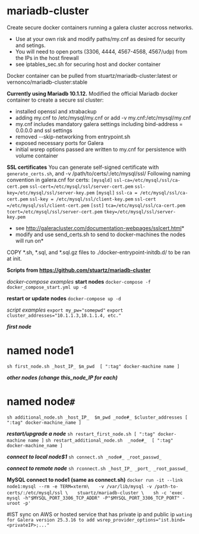 # mariadb-cluster
Create secure docker containers running a galera cluster accross networks.
* Use at your own risk and modify paths/my.cnf as desired for security and setings.
* You will need to open ports (3306, 4444, 4567-4568, 4567/udp) from the IPs in the host firewall
* see iptables_sec.sh for securing host and docker container

Docker container can be pulled from stuartz/mariadb-cluster:latest or vernonco/mariadb-cluster:stable

**Currently using Mariadb 10.1.12.**
Modified the official Mariadb docker container to create a secure ssl cluster:
* installed openssl and xtrabackup
* adding my.cnf to /etc/mysql/my.cnf or add -v my.cnf:/etc/mysql/my.cnf
* my.cnf  includes mandatory galera settings including bind-address   = 0.0.0.0 and ssl settings
* removed --skip-networking from entrypoint.sh
* exposed necessary ports for Galera
* initial wsrep options passed are written to my.cnf for persistence with volume container

**SSL certificates**
You can generate self-signed certificate with `generate_certs.sh`, and -v /path/to/certs/:/etc/mysql/ssl/
Following naming convention in galera.cnf for certs:
`[mysqld]`
`ssl-ca=/etc/mysql/ssl/ca-cert.pem`
`ssl-cert=/etc/mysql/ssl/server-cert.pem`
`ssl-key=/etc/mysql/ssl/server-key.pem`
`[mysql]`
`ssl-ca = /etc/mysql/ssl/ca-cert.pem`
`ssl-key = /etc/mysql/ssl/client-key.pem`
`ssl-cert =/etc/mysql/ssl/client-cert.pem`
`[sst]`
`tca=/etc/mysql/ssl/ca-cert.pem`
`tcert=/etc/mysql/ssl/server-cert.pem`
`tkey=/etc/mysql/ssl/server-key.pem`
* see http://galeracluster.com/documentation-webpages/sslcert.html*
* modify and use send_certs.sh to send to docker-machines the nodes will run on*

COPY *.sh, *.sql, and *.sql.gz files to ./docker-entrypoint-initdb.d/ to be ran at init.


**Scripts from https://github.com/stuartz/mariadb-cluster**

*docker-compose examples*
**start nodes**
`docker-compose -f docker_compose_start.yml up -d`

**restart or update nodes**
`docker-compose up -d`

*script examples*
`export my_pw="somepwd"`
`export cluster_addresses="10.1.1.3,10.1.1.4, etc."`

***first node***
# named node1
`sh first_node.sh _host_IP_ $m_pwd  [ ":tag" docker-machine name ]`

***other nodes (change this_node_IP for each)***
# named node`#`
`sh additional_node.sh _host_IP_  $m_pwd _node#_ $cluster_addresses [ ":tag" docker-machine_name ]`

***restart/upgrade a node***
`sh restart_first_node.sh [ ":tag" docker-machine name ]`
`sh restart_additional_node.sh  _node#_  [ ":tag" docker-machine_name ]`

***connect to local node$1***
`sh connect.sh _node#_ _root_passwd_`

***connect to remote node***
`sh rconnect.sh _host_IP_ _port_ _root_passwd_`


**MySQL connect to node1 (same as connect.sh)**
`docker run -it --link node1:mysql --rm -e TERM=xterm\`
`	-v /var/lib/mysql -v /path-to-certs/:/etc/mysql/ssl \`
`	stuartz/mariadb-cluster \`
`	sh -c 'exec mysql -h"$MYSQL_PORT_3306_TCP_ADDR" -P"$MYSQL_PORT_3306_TCP_PORT" -uroot -p'`

#IST sync on AWS or hosted service that has private ip and public ip
`wating for Galera version 25.3.16 to add wsrep_provider_options="ist.bind=<privateIP>;..."`
